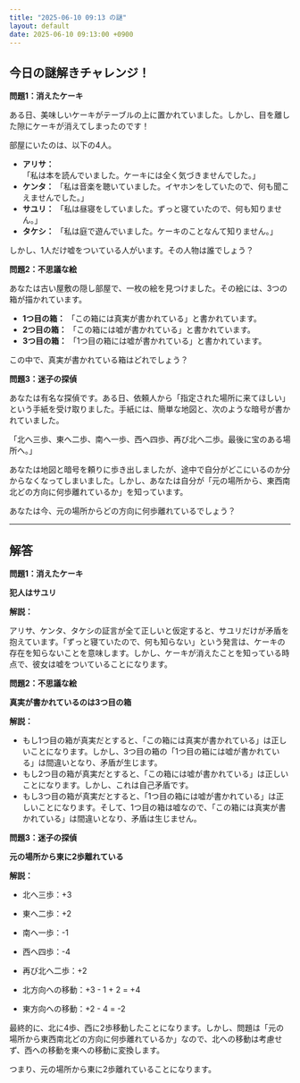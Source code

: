 ```yaml
---
title: "2025-06-10 09:13 の謎"
layout: default
date: 2025-06-10 09:13:00 +0900
---
```

## 今日の謎解きチャレンジ！

**問題1：消えたケーキ**

ある日、美味しいケーキがテーブルの上に置かれていました。しかし、目を離した隙にケーキが消えてしまったのです！

部屋にいたのは、以下の4人。

*   **アリサ：** 「私は本を読んでいました。ケーキには全く気づきませんでした。」
*   **ケンタ：** 「私は音楽を聴いていました。イヤホンをしていたので、何も聞こえませんでした。」
*   **サユリ：** 「私は昼寝をしていました。ずっと寝ていたので、何も知りません。」
*   **タケシ：** 「私は庭で遊んでいました。ケーキのことなんて知りません。」

しかし、1人だけ嘘をついている人がいます。その人物は誰でしょう？

**問題2：不思議な絵**

あなたは古い屋敷の隠し部屋で、一枚の絵を見つけました。その絵には、3つの箱が描かれています。

*   **1つ目の箱：** 「この箱には真実が書かれている」と書かれています。
*   **2つ目の箱：** 「この箱には嘘が書かれている」と書かれています。
*   **3つ目の箱：** 「1つ目の箱には嘘が書かれている」と書かれています。

この中で、真実が書かれている箱はどれでしょう？

**問題3：迷子の探偵**

あなたは有名な探偵です。ある日、依頼人から「指定された場所に来てほしい」という手紙を受け取りました。手紙には、簡単な地図と、次のような暗号が書かれていました。

「北へ三歩、東へ二歩、南へ一歩、西へ四歩、再び北へ二歩。最後に宝のある場所へ。」

あなたは地図と暗号を頼りに歩き出しましたが、途中で自分がどこにいるのか分からなくなってしまいました。しかし、あなたは自分が「元の場所から、東西南北どの方向に何歩離れているか」を知っています。

あなたは今、元の場所からどの方向に何歩離れているでしょう？

---

## 解答

**問題1：消えたケーキ**

**犯人はサユリ**

**解説：**

アリサ、ケンタ、タケシの証言が全て正しいと仮定すると、サユリだけが矛盾を抱えています。「ずっと寝ていたので、何も知らない」という発言は、ケーキの存在を知らないことを意味します。しかし、ケーキが消えたことを知っている時点で、彼女は嘘をついていることになります。

**問題2：不思議な絵**

**真実が書かれているのは3つ目の箱**

**解説：**

*   もし1つ目の箱が真実だとすると、「この箱には真実が書かれている」は正しいことになります。しかし、3つ目の箱の「1つ目の箱には嘘が書かれている」は間違いとなり、矛盾が生じます。
*   もし2つ目の箱が真実だとすると、「この箱には嘘が書かれている」は正しいことになります。しかし、これは自己矛盾です。
*   もし3つ目の箱が真実だとすると、「1つ目の箱には嘘が書かれている」は正しいことになります。そして、1つ目の箱は嘘なので、「この箱には真実が書かれている」は間違いとなり、矛盾は生じません。

**問題3：迷子の探偵**

**元の場所から東に2歩離れている**

**解説：**

*   北へ三歩：+3
*   東へ二歩：+2
*   南へ一歩：-1
*   西へ四歩：-4
*   再び北へ二歩：+2

*   北方向への移動：+3 - 1 + 2 = +4
*   東方向への移動：+2 - 4 = -2

最終的に、北に4歩、西に2歩移動したことになります。しかし、問題は「元の場所から東西南北どの方向に何歩離れているか」なので、北への移動は考慮せず、西への移動を東への移動に変換します。

つまり、元の場所から東に2歩離れていることになります。
